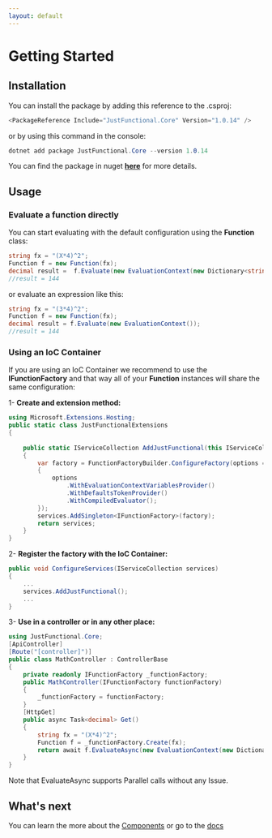 ```yaml
---
layout: default
---
```


# Getting Started

## Installation

You can install the package by adding this reference to the .csproj:

```C#
<PackageReference Include="JustFunctional.Core" Version="1.0.14" />
```

or by using this command in the console:

```C#
dotnet add package JustFunctional.Core --version 1.0.14
```

You can find the package in nuget **[here](https://www.nuget.org/packages/JustFunctional.Core/)** for more details.

## Usage

### Evaluate a function directly

You can start evaluating with the default configuration using the **Function** class:

```C#
string fx = "(X*4)^2";
Function f = new Function(fx);
decimal result =  f.Evaluate(new EvaluationContext(new Dictionary<string, decimal>() { ["X"] = 3 }));
//result = 144
```

or evaluate an expression like this:

```C#
string fx = "(3*4)^2";
Function f = new Function(fx);
decimal result = f.Evaluate(new EvaluationContext());
//result = 144
```

### Using an IoC Container

If you are using an IoC Container we recommend to use the **IFunctionFactory** and that way all of your **Function** instances will share the same configuration:

1- **Create and extension method:**

```C#
using Microsoft.Extensions.Hosting;
public static class JustFunctionalExtensions
{
    
    public static IServiceCollection AddJustFunctional(this IServiceCollection services)
    {
        var factory = FunctionFactoryBuilder.ConfigureFactory(options =>
        {
            options
                .WithEvaluationContextVariablesProvider()
                .WithDefaultsTokenProvider()
                .WithCompiledEvaluator();
        });
        services.AddSingleton<IFunctionFactory>(factory);
        return services;
    }
}
```

2- **Register the factory with the IoC Container:**

```C#
public void ConfigureServices(IServiceCollection services)
{
    ...
    services.AddJustFunctional();
    ...
}
```

3- **Use in a controller or in any other place:**

```C#
using JustFunctional.Core;
[ApiController]
[Route("[controller]")]
public class MathController : ControllerBase
{
    private readonly IFunctionFactory _functionFactory;
    public MathController(IFunctionFactory functionFactory)
    {
        _functionFactory = functionFactory;
    }
    [HttpGet]
    public async Task<decimal> Get()
    {
        string fx = "(X*4)^2";
        Function f = _functionFactory.Create(fx);
        return await f.EvaluateAsync(new EvaluationContext(new Dictionary<string, decimal>() { ["X"] = 3 }));
    }
}
```

Note that EvaluateAsync supports Parallel calls without any Issue.

## What's next

You can learn the more about the  [Components](library-components.html) or go to the [docs](../)
